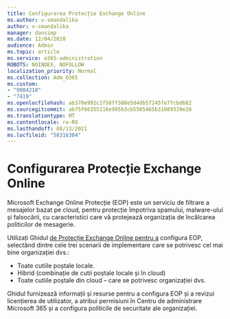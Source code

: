 ```yaml
---
title: Configurarea Protecție Exchange Online
ms.author: v-smandalika
author: v-smandalika
manager: dansimp
ms.date: 12/04/2020
audience: Admin
ms.topic: article
ms.service: o365-administration
ROBOTS: NOINDEX, NOFOLLOW
localization_priority: Normal
ms.collection: Adm_O365
ms.custom:
- "9004218"
- "7419"
ms.openlocfilehash: ab370e992c1f58ff388e5d4db57245fe7fcbd682
ms.sourcegitcommit: ab75f66355116e995b3cb5505465b31989339e28
ms.translationtype: MT
ms.contentlocale: ro-RO
ms.lasthandoff: 08/13/2021
ms.locfileid: "58316304"
---
```

# <a name="set-up-exchange-online-protection"></a>Configurarea Protecție Exchange Online

Microsoft Exchange Online Protecție (EOP) este un serviciu de filtrare a mesajelor bazat pe cloud, pentru protecție împotriva spamului, malware-ului și falsocării, cu caracteristici care vă protejează organizația de încălcarea politicilor de mesagerie.

Utilizați Ghidul [de Protecție Exchange Online pentru a](https://admin.microsoft.com/adminportal/home?#/modernonboarding/setupexchangeonlineprotection) configura EOP, selectând dintre cele trei scenarii de implementare care se potrivesc cel mai bine organizației dvs.:

- Toate cutiile poștale locale.
- Hibrid (combinație de cutii poștale locale și în cloud)
- Toate cutiile poștale din cloud – care se potrivesc organizației dvs.

Ghidul furnizează informații și resurse pentru a configura EOP și a revizui licențierea de utilizator, a atribui permisiuni în Centru de administrare Microsoft 365 și a configura politicile de securitate ale organizației.
